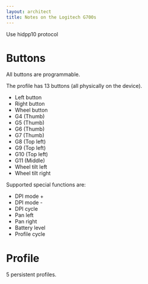 ```yaml
---
layout: architect
title: Notes on the Logitech G700s
---
```


Use hidpp10 protocol


# Buttons

All buttons are programmable.

The profile has 13 buttons (all physically on the device).

- Left button
- Right button
- Wheel button
- G4 (Thumb)
- G5 (Thumb)
- G6 (Thumb)
- G7 (Thumb)
- G8 (Top left)
- G9 (Top left)
- G10 (Top left)
- G11 (Middle)
- Wheel tilt left
- Wheel tilt right


Supported special functions are:
- DPI mode +
- DPI mode -
- DPI cycle
- Pan left
- Pan right
- Battery level
- Profile cycle


# Profile

5 persistent profiles.

